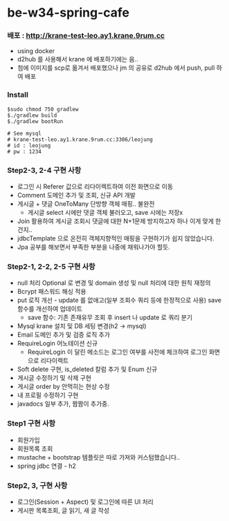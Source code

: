 # be-w34-spring-cafe

### 배포 : http://krane-test-leo.ay1.krane.9rum.cc
- using docker
- d2hub 를 사용해서 krane 에 배포하기에는 음..
- 첨에 이미지를 scp로 옮겨서 배포했으나 jm 의 공유로 d2hub 에서 push, pull 하여 배포

### Install
```
$sudo chmod 750 gradlew
$./gradlew build
$./gradlew bootRun

# See mysql
# krane-test-leo.ay1.krane.9rum.cc:3306/leojung
# id : leojung
# pw : 1234
```

### Step2-3, 2-4 구현 사항
- 로그인 시 Referer 값으로 리다이렉트하여 이전 화면으로 이동
- Comment 도메인 추가 및 조회, 신규 API 개발
- 게시글 + 댓글 OneToMany 단방향 객체 매핑.. 불완전
	- 게시글 select 시에만 댓글 객체 불러오고, save 시에는 저장x
- Join 활용하여 게시글 조회시 댓글에 대한 N+1문제 방지하고자 하나 이게 맞게 한건지..
- jdbcTemplate 으로 온전히 객체지향적인 매핑을 구현하기가 쉽지 않았습니다.
- Jpa 공부를 해보면서 부족한 부분을 나중에 채워나가야 할듯.


### Step2-1, 2-2, 2-5 구현 사항
- null 처리 Optional 로 변경 및 domain 생성 및 null 처리에 대한 원칙 재정의
- Bcrypt 패스워드 해싱 적용
- put 로직 개선 - update 를 없애고(일부 조회수 쿼리 등에 한정적으로 사용) save 함수를 개선하여 업데이트
	- save 함수: 기존 존재유무 조회 후 insert 나 update 로 쿼리 분기
- Mysql krane 설치 및 DB 세팅 변경(h2 -> mysql)
- Email 도메인 추가 및 검증 로직 추가
- RequireLogin 어노테이션 신규
	- RequireLogin 이 달린 메소드는 로그인 여부를 사전에 체크하여 로그인 화면으로 리다이렉트
- Soft delete 구현, is_deleted 칼럼 추가 및 Enum 신규
- 게시글 수정하기 및 삭제 구현
- 게시글 order by 안먹히는 현상 수정
- 내 프로필 수정하기 구현
- javadocs 일부 추가, 짬짬이 추가중.

### Step1 구현 사항
- 회원가입
- 회원목록 조회
- mustache + bootstrap 템플릿은 따로 가져와 커스텀했습니다..
- spring jdbc 연결 - h2

### Step2, 3, 구현 사항
- 로그인(Session + Aspect) 및 로그인에 따른 UI 처리
- 게시판 목록조회, 글 읽기, 새 글 작성

